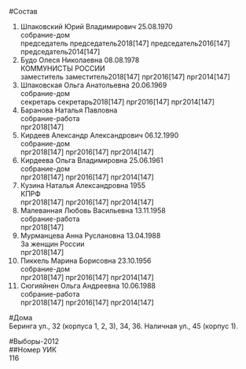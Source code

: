 #Состав  
1. Шпаковский Юрий Владимирович 25.08.1970  
    собрание-дом  
    председатель председатель2018[147] председатель2016[147] председатель2014[147]  
2. Будо Олеся Николаевна 08.08.1978  
    КОММУНИСТЫ РОССИИ  
    заместитель заместитель2018[147] прг2016[147] прг2014[147]  
3. Шпаковская Ольга Анатольевна 20.06.1969  
    собрание-дом  
    секретарь секретарь2018[147] прг2016[147] прг2014[147]  
4. Баранова Наталья Павловна  
    собрание-работа  
    прг2018[147]  
5. Кирдеев Александр Александрович 06.12.1990  
    собрание-дом  
    прг2018[147] прг2016[147] прг2014[147]  
6. Кирдеева Ольга Владимировна 25.06.1961  
    собрание-дом  
    прг2018[147] прг2016[147] прг2014[147]  
7. Кузина Наталья Александровна 1955  
    КПРФ  
    прг2018[147] прг2016[147] прг2014[147]  
8. Малеванная Любовь Васильевна 13.11.1958  
    собрание-работа  
    прг2018[147]  
9. Мурманцева Анна Руслановна 13.04.1988  
    За женщин России  
    прг2018[147]  
10. Пиккель Марина Борисовна 23.10.1956  
    собрание-дом  
    прг2018[147] прг2016[147] прг2014[147]  
11. Сюгияйнен Ольга Андреевна 10.06.1988  
    собрание-работа  
    прг2018[147] прг2016[147] прг2014[147]  

#Дома  
Беринга ул.,     32 (корпуса 1, 2, 3), 34, 36. Наличная ул.,   45 (корпус 1).  
  
#Выборы-2012  
##Номер УИК  
116  
